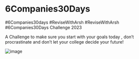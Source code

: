 # 6Companies30Days

#6Companies30days #ReviseWithArsh #ReviseWithArsh #6Companies30Days Challenge 2023

A Challenge to make sure you start with your goals today , don’t procrastinate and don’t let your college decide your future! 

![image](https://user-images.githubusercontent.com/120040078/210138943-959c4901-2c16-43ea-90db-eec65e1fe5c7.png)
